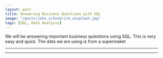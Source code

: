 ```yaml
---
layout: post
title: Answering Business Questions with SQL
image: "/posts/john_schnobrich_unsplash.jpg"
tags: [SQL, Data Analysis]
---
```

We will be answering important business quiestions using SQL. This is very easy and quick. The data we are using is from a supermaket

---



---
